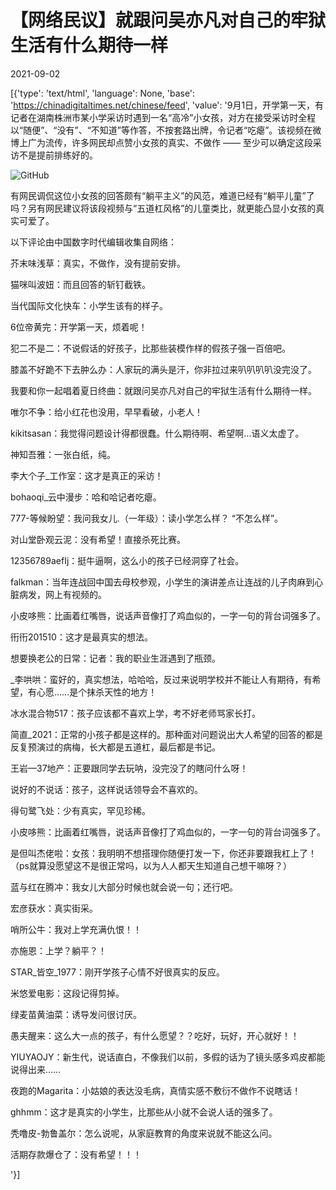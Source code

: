 # 【网络民议】就跟问吴亦凡对自己的牢狱生活有什么期待一样

2021-09-02

[{'type': 'text/html', 'language': None, 'base': 'https://chinadigitaltimes.net/chinese/feed', 'value': '9月1日，开学第一天，有记者在湖南株洲市某小学采访时遇到一名“高冷”小女孩，对方在接受采访时全程以“随便”、“没有”、“不知道”等作答，不按套路出牌，令记者“吃瘪”。该视频在微博上广为流传，许多网民却点赞小女孩的真实、不做作 —— 至少可以确定这段采访不是提前排练好的。

![GitHub](https://chinadigitaltimes.net/chinese/files/2021/09/image-1630578699690.png)

有网民调侃这位小女孩的回答颇有“躺平主义”的风范，难道已经有“躺平儿童”了吗？另有网民建议将该段视频与“五道杠风格”的儿童类比，就更能凸显小女孩的真实可爱了。











以下评论由中国数字时代编辑收集自网络：



芥末味浅草：真实，不做作，没有提前安排。

猫咪叫波妞：而且回答的斩钉截铁。

当代国际文化快车：小学生该有的样子。

6位帝黄完：开学第一天，烦着呢！

犯二不是二：不说假话的好孩子，比那些装模作样的假孩子强一百倍吧。

膝盖不好跪不下去肿么办：人家玩的满头是汗，你非拉过来叭叭叭叭没完没了。

我要和你一起唱着夏日终曲：就跟问吴亦凡对自己的牢狱生活有什么期待一样。

唯尔不争：给小红花也没用，早早看破，小老人！

kikitsasan：我觉得问题设计得都很蠢。什么期待啊、希望啊…语义太虚了。

神知吾雅：一张白纸，纯。

李大个子_工作室：这才是真正的采访！

bohaoqi_云中漫步：哈和哈记者吃瘪。

777-等候盼望：我问我女儿.（一年级）：读小学怎么样？ “不怎么样”。

对山堂卧观云泥：没有希望！直接杀死比赛。

12356789aefIj：挺牛逼啊，这么小的孩子已经洞穿了社会。

falkman：当年连战回中国去母校参观，小学生的演讲差点让连战的儿子肉麻到心脏病发，网上有视频的。

小皮哆熊：比画着红嘴唇，说话声音像打了鸡血似的，一字一句的背台词强多了。

衎衎201510：这才是最真实的想法。

想要换老公的日常：记者：我的职业生涯遇到了瓶颈。

_李哄哄：蛮好的，真实想法，哈哈哈，反过来说明学校并不能让人有期待，有希望，有心愿……是个抹杀天性的地方！

冰水混合物517：孩子应该都不喜欢上学，考不好老师骂家长打。

简直_2021：正常的小孩子都是这样的。那种面对问题说出大人希望的回答的都是反复预演过的病梅，长大都是五道杠，最后都是书记。

王岩&#8212;37地产：正要跟同学去玩呐，没完没了的瞎问什么呀！

说好的不说话：孩子，这样说话领导会不喜欢的。

得句鹭飞处：少有真实，罕见珍稀。

小皮哆熊：比画着红嘴唇，说话声音像打了鸡血似的，一字一句的背台词强多了。

是但叫杰佬啦：女孩：我明明不想搭理你随便打发一下，你还非要跟我杠上了！（ps就算没愿望这不是很正常吗，以为人人都天生知道自己想干嘛呀？）

蓝与红在腾冲：我女儿大部分时候也就会说一句；还行吧。

宏彦获水：真实街采。

哨所公牛：我对上学充满仇恨！！

亦施恩：上学？躺平？！

STAR_皆空_1977：刚开学孩子心情不好很真实的反应。

米悠爱电影：这段记得剪掉。

绿麦苗黄油菜：诱导发问很讨厌。

愚夫醒来：这么大一点的孩子，有什么愿望？？吃好，玩好，开心就好！！

YIUYAOJY：新生代，说话直白，不像我们以前，多假的话为了镜头感多鸡皮都能说得出来&#8230;&#8230;

夜跑的Magarita：小姑娘的表达没毛病，真情实感不敷衍不做作不说瞎话！

ghhmm：这才是真实的小学生，比那些从小就不会说人话的强多了。

秃噜皮-勃鲁盖尔：怎么说呢，从家庭教育的角度来说就不能这么问。

活期存款爆仓了：没有希望！！！

'}]